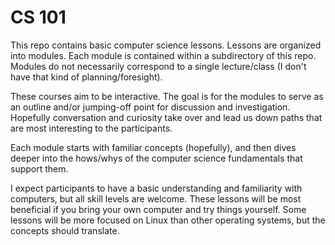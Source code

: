 # CS 101

This repo contains basic computer science lessons. Lessons are organized into
modules. Each module is contained within a subdirectory of this repo. Modules
do not necessarily correspond to a single lecture/class (I don't have that kind
of planning/foresight).

These courses aim to be interactive. The goal is for the modules to serve as an
outline and/or jumping-off point for discussion and investigation. Hopefully
conversation and curiosity take over and lead us down paths that are most
interesting to the participants.

Each module starts with familiar concepts (hopefully), and then dives deeper
into the hows/whys of the computer science fundamentals that support them.

I expect participants to have a basic understanding and familiarity with
computers, but all skill levels are welcome. These lessons will be most
beneficial if you bring your own computer and try things yourself. Some
lessons will be more focused on Linux than other operating systems, but the
concepts should translate.
